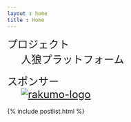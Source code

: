```yaml
---
layout : home
title : Home
---
```

<style>
  .projects dt{
    font-size: 1.5rem;
  }

  .projects dd {
    font-size: 1.5rem;
    margin-left: 2rem;
    margin-bottom: 1rem;
  }

</style>
<dl class="projects">
  <dt>プロジェクト</dt>
  <dd>人狼プラットフォーム</dd>
  <dt>スポンサー</dt>
  <dd><a href="https://rakumo.com/"><img src="{{ "/assets/img/rakumo.png" | prepend: site.baseurl }}" alt="rakumo-logo"></a></dd>
</dl>
{% include postlist.html %}